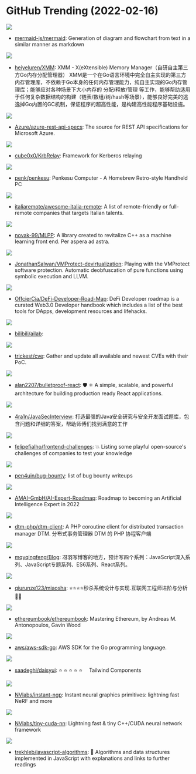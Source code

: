 # GitHub Trending (2022-02-16)

![](https://img.shields.io/badge/JavaScript-New%20995-green?style=flat-square&logo=appveyor)
- [mermaid-js/mermaid](https://github.com/mermaid-js/mermaid): Generation of diagram and flowchart from text in a similar manner as markdown

![](https://img.shields.io/badge/Go-New%2082-green?style=flat-square&logo=appveyor)
- [heiyeluren/XMM](https://github.com/heiyeluren/XMM): XMM - X(eXtensible) Memory Manager（自研自主第三方Go内存分配管理器） XMM是一个在Go语言环境中完全自主实现的第三方内存管理库，不依赖于Go本身的任何内存管理能力，纯自主实现的Go内存管理库；能够应对各种场景下大小内存的 分配/释放/管理 等工作，能够帮助适用于任何复杂数据结构的构建（链表/数组/树/hash等场景），能够良好完美的逃逸掉Go内置的GC机制，保证程序的超高性能，是构建高性能程序基础设施。

![](https://img.shields.io/badge/TypeScript-New%2026-green?style=flat-square&logo=appveyor)
- [Azure/azure-rest-api-specs](https://github.com/Azure/azure-rest-api-specs): The source for REST API specifications for Microsoft Azure.

![](https://img.shields.io/badge/C%23-New%2070-green?style=flat-square&logo=appveyor)
- [cube0x0/KrbRelay](https://github.com/cube0x0/KrbRelay): Framework for Kerberos relaying

![](https://img.shields.io/badge/none-New%20215-green?style=flat-square&logo=appveyor)
- [penk/penkesu](https://github.com/penk/penkesu): Penkesu Computer - A Homebrew Retro-style Handheld PC

![](https://img.shields.io/badge/Go-New%2037-green?style=flat-square&logo=appveyor)
- [italiaremote/awesome-italia-remote](https://github.com/italiaremote/awesome-italia-remote): A list of remote-friendly or full-remote companies that targets Italian talents.

![](https://img.shields.io/badge/C%2B%2B-New%20222-green?style=flat-square&logo=appveyor)
- [novak-99/MLPP](https://github.com/novak-99/MLPP): A library created to revitalize C++ as a machine learning front end. Per aspera ad astra.

![](https://img.shields.io/badge/Roff-New%2046-green?style=flat-square&logo=appveyor)
- [JonathanSalwan/VMProtect-devirtualization](https://github.com/JonathanSalwan/VMProtect-devirtualization): Playing with the VMProtect software protection. Automatic deobfuscation of pure functions using symbolic execution and LLVM.

![](https://img.shields.io/badge/none-New%2098-green?style=flat-square&logo=appveyor)
- [OffcierCia/DeFi-Developer-Road-Map](https://github.com/OffcierCia/DeFi-Developer-Road-Map): DeFi Developer roadmap is a curated Web3.0 Developer handbook which includes a list of the best tools for DApps, development resources and lifehacks.

![](https://img.shields.io/badge/Python-New%20479-green?style=flat-square&logo=appveyor)
- [bilibili/ailab](https://github.com/bilibili/ailab): 

![](https://img.shields.io/badge/none-New%20110-green?style=flat-square&logo=appveyor)
- [trickest/cve](https://github.com/trickest/cve): Gather and update all available and newest CVEs with their PoC.

![](https://img.shields.io/badge/TypeScript-New%2053-green?style=flat-square&logo=appveyor)
- [alan2207/bulletproof-react](https://github.com/alan2207/bulletproof-react): 🛡️ ⚛️ A simple, scalable, and powerful architecture for building production ready React applications.

![](https://img.shields.io/badge/Python-New%2083-green?style=flat-square&logo=appveyor)
- [4ra1n/JavaSecInterview](https://github.com/4ra1n/JavaSecInterview): 打造最强的Java安全研究与安全开发面试题库，包含问题和详细的答案，帮助师傅们找到满意的工作

![](https://img.shields.io/badge/none-New%20129-green?style=flat-square&logo=appveyor)
- [felipefialho/frontend-challenges](https://github.com/felipefialho/frontend-challenges): 💥 Listing some playful open-source's challenges of companies to test your knowledge

![](https://img.shields.io/badge/none-New%2015-green?style=flat-square&logo=appveyor)
- [pen4uin/bug-bounty](https://github.com/pen4uin/bug-bounty): list of bug bounty writeups

![](https://img.shields.io/badge/JavaScript-New%20318-green?style=flat-square&logo=appveyor)
- [AMAI-GmbH/AI-Expert-Roadmap](https://github.com/AMAI-GmbH/AI-Expert-Roadmap): Roadmap to becoming an Artificial Intelligence Expert in 2022

![](https://img.shields.io/badge/PHP-New%2024-green?style=flat-square&logo=appveyor)
- [dtm-php/dtm-client](https://github.com/dtm-php/dtm-client): A PHP coroutine client for distributed transaction manager DTM. 分布式事务管理器 DTM 的 PHP 协程客户端

![](https://img.shields.io/badge/none-New%2033-green?style=flat-square&logo=appveyor)
- [mqyqingfeng/Blog](https://github.com/mqyqingfeng/Blog): 冴羽写博客的地方，预计写四个系列：JavaScript深入系列、JavaScript专题系列、ES6系列、React系列。

![](https://img.shields.io/badge/Java-New%2021-green?style=flat-square&logo=appveyor)
- [qiurunze123/miaosha](https://github.com/qiurunze123/miaosha): ⭐⭐⭐⭐秒杀系统设计与实现.互联网工程师进阶与分析🙋🐓

![](https://img.shields.io/badge/JavaScript-New%2052-green?style=flat-square&logo=appveyor)
- [ethereumbook/ethereumbook](https://github.com/ethereumbook/ethereumbook): Mastering Ethereum, by Andreas M. Antonopoulos, Gavin Wood

![](https://img.shields.io/badge/Go-New%208-green?style=flat-square&logo=appveyor)
- [aws/aws-sdk-go](https://github.com/aws/aws-sdk-go): AWS SDK for the Go programming language.

![](https://img.shields.io/badge/Svelte-New%2046-green?style=flat-square&logo=appveyor)
- [saadeghi/daisyui](https://github.com/saadeghi/daisyui): ⭐️ ⭐️ ⭐️ ⭐️ ⭐️  Tailwind Components

![](https://img.shields.io/badge/Cuda-New%2031-green?style=flat-square&logo=appveyor)
- [NVlabs/instant-ngp](https://github.com/NVlabs/instant-ngp): Instant neural graphics primitives: lightning fast NeRF and more

![](https://img.shields.io/badge/C%2B%2B-New%2017-green?style=flat-square&logo=appveyor)
- [NVlabs/tiny-cuda-nn](https://github.com/NVlabs/tiny-cuda-nn): Lightning fast & tiny C++/CUDA neural network framework

![](https://img.shields.io/badge/JavaScript-New%20137-green?style=flat-square&logo=appveyor)
- [trekhleb/javascript-algorithms](https://github.com/trekhleb/javascript-algorithms): 📝 Algorithms and data structures implemented in JavaScript with explanations and links to further readings

